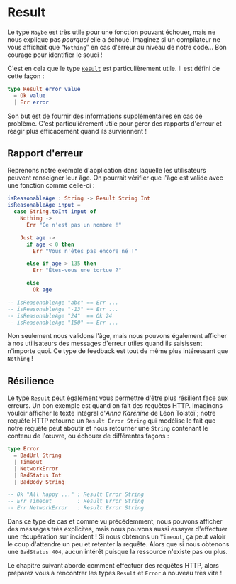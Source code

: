 # Result

Le type `Maybe` est très utile pour une fonction pouvant échouer, mais ne nous explique pas *pourquoi* elle a échoué. Imaginez si un compilateur ne vous affichait que “`Nothing`” en cas d'erreur au niveau de notre code… Bon courage pour identifier le souci !

C'est en cela que le type [`Result`][Result] est particulièrement utile. Il est défini de cette façon :

```elm
type Result error value
  = Ok value
  | Err error
```

Son but est de fournir des informations supplémentaires en cas de problème. C'est particulièrement utile pour gérer des rapports d'erreur et réagir plus efficacement quand ils surviennent !

[Result]: https://package.elm-lang.org/packages/elm-lang/core/latest/Result#Result


## Rapport d'erreur

Reprenons notre exemple d'application dans laquelle les utilisateurs peuvent renseigner leur âge. On pourrait vérifier que l'âge est valide avec une fonction comme celle-ci :

```elm
isReasonableAge : String -> Result String Int
isReasonableAge input =
  case String.toInt input of
    Nothing ->
      Err "Ce n'est pas un nombre !"

    Just age ->
      if age < 0 then
        Err "Vous n'êtes pas encore né !"

      else if age > 135 then
        Err "Êtes-vous une tortue ?"

      else
        Ok age

-- isReasonableAge "abc" == Err ...
-- isReasonableAge "-13" == Err ...
-- isReasonableAge "24"  == Ok 24
-- isReasonableAge "150" == Err ...
```

Non seulement nous validons l'âge, mais nous pouvons également afficher à nos utilisateurs des messages d'erreur utiles quand ils saisissent n'importe quoi. Ce type de feedback est tout de même plus intéressant que `Nothing` !


## Résilience

Le type `Result` peut également vous permettre d'être plus résilient face aux erreurs. Un bon exemple est quand on fait des requêtes HTTP. Imaginons vouloir afficher le texte intégral d'_Anna Karénine_ de Léon Tolstoï ; notre requête HTTP retourne un `Result Error String` qui modélise le fait que notre requête peut aboutir et nous retourner une `String` contenant le contenu de l'œuvre, ou échouer de différentes façons :

```elm
type Error
  = BadUrl String
  | Timeout
  | NetworkError
  | BadStatus Int
  | BadBody String

-- Ok "All happy ..." : Result Error String
-- Err Timeout        : Result Error String
-- Err NetworkError   : Result Error String
```

Dans ce type de cas et comme vu précédemment, nous pouvons afficher des messages très explicites, mais nous pouvons aussi essayer d'effectuer une récupération sur incident ! Si nous obtenons un `Timeout`, ça peut valoir le coup d'attendre un peu et retenter la requête. Alors que si nous obtenons une `BadStatus 404`, aucun intérêt puisque la ressource n'existe pas ou plus.

Le chapitre suivant aborde comment effectuer des requêtes HTTP, alors préparez vous à rencontrer les types `Result` et `Error` à nouveau très vite !
